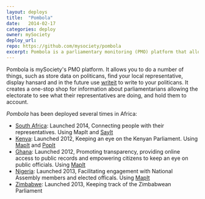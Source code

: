 ```yaml
---
layout: deploys
title:  "Pombola"
date:   2014-02-17
categories: deploy
owner: mySociety
deploy_url: 
repo: https://github.com/mysociety/pombola
excerpt: Pombola is a parliamentary monitoring (PMO) platform that allows you to store and share information on public figures, especially politicians. It uses the components SayIt, PopIt and MapIt
---
```


Pombola is mySociety's PMO platform. It allows you to do a number of things, such as store data on politicans, find your local representative, display hansard and in the future use [writeit][WriteIt] to write to your politicans. It creates a one-stop shop for information about parliamentarians allowing the electorate to see what their representatives are doing, and hold them to account.

*Pombola* has been deployed several times in Africa:

+ [South Africa][PeoplesAssembly]: Launched 2014, Connecting people with their representatives. Using MapIt and [SayIt][sayit]
+ [Kenya][Mzalendo]: Launched 2012, Keeping an eye on the Kenyan Parliament. Using [MapIt][mapit] and [PopIt][popit]
+ [Ghana][Odekro]: Launched 2012, Promoting transparency, providing online access to public records and empowering citizens to keep an eye on public officials. Using [MapIt][mapit]
+ [Nigeria][ShineYourEye]: Launched 2013, Facilitating engagement with National Assembly members and elected officals. Using [MapIt][mapit]
+ [Zimbabwe][KuvakaZim]: Launched 2013, Keeping track of the Zimbabwean Parliament

[PeoplesAssembly]: http://www.pa.org.za/
[SayIt]: http://sayit.mysociety.org
[Mzalendo]: http://info.mzalendo.com/
[Odekro]: http://www.odekro.org/
[ShineYourEye]: http://www.shineyoureye.org/
[KuvakaZim]: http://www.kuvakazim.com/
[WriteIt]: http://writeit.ciudadanointeligente.org/en/
[mapit]: http://global.mapit.mysociety.org/
[popit]: http://popit.mysociety.org/

